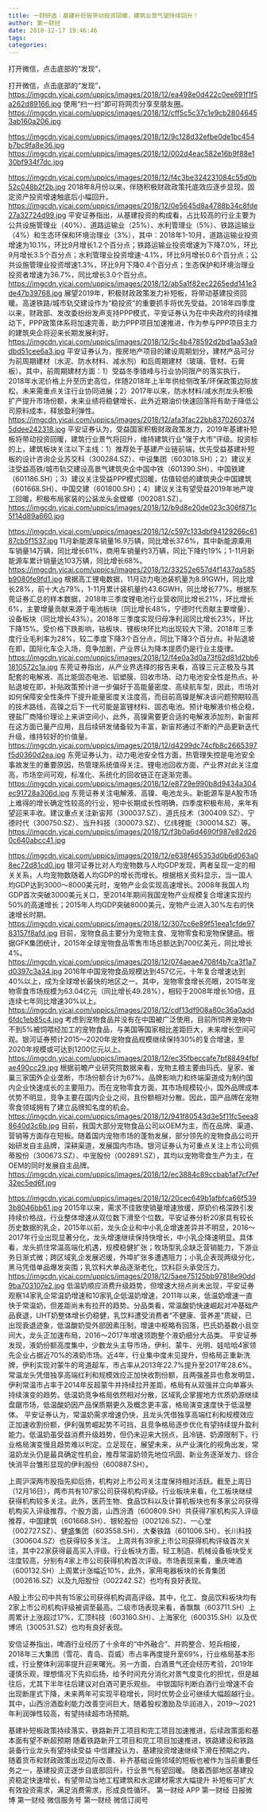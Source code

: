 ```yaml
---
title: 一财研选｜基建补短板带动投资回暖，建筑业景气望持续回升！
author: 第一财经
date: 2018-12-17 19:46:46
tags: 
categories: 
---
```

打开微信，点击底部的“发现”，
<!-- more -->
打开微信，点击底部的“发现”，
https://imgcdn.yicai.com/uppics/images/2018/12/ea498e0d422c0ee691f1f5a262d89166.jpg
使用“扫一扫”即可将网页分享至朋友圈。
https://imgcdn.yicai.com/uppics/images/2018/12/cff5c5c37c1e9cb28046453ab160a206.jpg

https://imgcdn.yicai.com/uppics/images/2018/12/9c128d32efbe0de1bc454b7bc9fa8e36.jpg
 
https://imgcdn.yicai.com/uppics/images/2018/12/002d4eac582e16b9f88e130bf934f7dc.jpg

https://imgcdn.yicai.com/uppics/images/2018/12/f4c3be324231084c55d0b52c048b2f2b.jpg
2018年8月份以来，伴随积极财政政策托底效应逐步显现，固定资产投资增速触底后小幅回升。
https://imgcdn.yicai.com/uppics/images/2018/12/0e5645d8a4788b34c8fde27a32724d99.jpg
平安证券指出，从基建投资的构成看，占比较高的行业主要为公共设施管理业（40%）、道路运输业（25%）、水利管理业（5%）、铁路运输业（4%）和生态环保和环境治理业（3%），其中：2018年1-10月，道路运输业投资增速为10.1%，环比9月增长1.2个百分点；铁路运输业投资增速为下降7.0%，环比9月增长3.5个百分点；水利管理业投资增速-4.1%，环比9月增长0.6个百分点；公共设施管理业投资增速1.3%，环比9月下降0.4个百分点；生态保护和环境治理业投资者增速为36.7%，同比增长3.0个百分点。
https://imgcdn.yicai.com/uppics/images/2018/12/ab5a1f82ec2265edd141e3de47b39768.jpg
展望2019年，积极财政政策发力补短板，将带动基建投资回暖。高速铁路/城市轨交建设作为“稳投资”的重要抓手将优先受益。2018年四季度以来，财政部、发改委纷纷发声支持PPP模式，平安证券认为在中央政府的持续推动下，PPP政策体系将加速完善，助力PPP项目加速推进，作为参与PPP项目主力的建筑央企将迎来长期发展利好。
https://imgcdn.yicai.com/uppics/images/2018/12/5c4b478592d2bd1aa53a9dbd51cee6a3.jpg
平安证券认为，按房地产项目的建设周期划分，建材产品可分为前周期建材（水泥、防水材料、减水剂）和后周期建材（玻璃、管材、石膏板）。其中，前周期建材方面：1）受益冬季错峰与行业协同限产的落实执行，2018年水泥价格上升至历史高位，伴随2018年上半年供给侧改革/环保政策边际放松，未来需重点关注行业协同进展；2）2017年以来，防水材料/减水剂龙头积极扩产提升市场份额，未来业绩将稳健增长，此外近期油价快速回落将有助于降低公司原料成本，释放盈利弹性。
https://imgcdn.yicai.com/uppics/images/2018/12/afa3fac22bb83702603745ddee242318.jpg
平安证券认为，受益国家积极财政政策发力，2019年基建补短板将带动投资回暖，建筑行业景气将回升，维持建筑行业“强于大市”评级。投资标的上，建筑板块关注以下主线：1）推荐处于基建产业链前端，优先受益基建补短板的设计咨询企业苏交科（300284.SZ）、中设集团（603018.SH）；2）建议关注受益高铁/城市轨交建设高景气建筑央企中国中铁（601390.SH）、中国铁建（601186.SH）；3）建议关注受益PPP模式回暖，估值较低的建筑央企中国建筑（601668.SH）、中国交建（601800.SH）；4）建议关注有望受益2019年地产竣工回暖，积极布局家装的公装龙头金螳螂（002081.SZ）。
https://imgcdn.yicai.com/uppics/images/2018/12/b9d8e20de023c306f871c5f14d89a660.jpg

https://imgcdn.yicai.com/uppics/images/2018/12/c597c133dbf94129266c6187cb5f1537.jpg
11月新能源车销量16.9万辆，同比增长37.6%，其中新能源乘用车销量14万辆，同比增长61%，商用车销量约3万辆，同比下降约19%；1-11月新能源车累计销量达103万辆，同比增长68%。
https://imgcdn.yicai.com/uppics/images/2018/12/33252e657d4f1437da585b9080fe9fd1.jpg
根据高工锂电数据，11月动力电池装机量为8.91GWH，同比增长28%，前十大占79%，1-11月累计装机量约43.6GWH，同比增长77%。根据东莞证券汇总的样本数据，2018年三季度锂电池行业营收同比增长21%，环比增长6%，主要增量贡献来源于电池板块（同比增长48%，宁德时代贡献主要增量）、设备板块（同比增长43%）。2018年三季度实现归母净利润同比增长23%，环比下降15%。受价格下跌影响，钴板块、锂板块环比均出现较大下滑。2018年三季度行业毛利率为28%，较二季度下降3个百分点，同比下降3个百分点。补贴退坡在即，国际化车企入场，竞争加剧，产业界认为降本提质仍是行业主旋律。
https://imgcdn.yicai.com/uppics/images/2018/12/f4e0a3d0a73f62d81d2bb61810572c1a.jpg
东莞证券指出，从产业界选择的报告来看，高镍三元正极及与其配套的电解液、高比能固态电池、铝塑膜、回收市场、动力电池安全性是热点。补贴退坡在即，补贴政策预计进一步偏好于高能量密度、高续航车型，因此，市场对如何保障安全性条件下提升能量密度关注度高，而目前高镍是解决该问题预期较高的技术路线，高镍之后下一代可能是富锂材料、固态电池。预计电解液价格企稳，锂盐厂商降价理论上来讲空间小，此外，高镍需要更合适的电解液添加剂，新宙邦在这方面已量产应用，且后续研发储备较为丰富，新宙邦通过不断的产品更新迭代升级，维持较好的价值量。
https://imgcdn.yicai.com/uppics/images/2018/12/d4299dc74cfb8c2665397f5d0360d2ea.jpg
东莞证券认为，动力电池安全性方面，热管理失控是电池安全事故发生的重要原因，热管理系统值得关注。锂电池回收方面，产业界对此关注度高，市场空间可观，标准化、系统化的回收链正在逐渐完善。
https://imgcdn.yicai.com/uppics/images/2018/12/e8729e990b8d9434a304ec91728a306d.jpg
东莞证券关注电解液、高镍、电池龙头。新能源车是A股市场上难得的增长确定性较高的行业，短中长期成长性明确，四季度积极布局，来年有望迎来丰收。建议重点关注新宙邦（300037.SZ）、道氏技术（300409.SZ）、宁德时代（300750.SZ）、当升科技（300073.SZ）、亿纬锂能（300014.SZ）等。
https://imgcdn.yicai.com/uppics/images/2018/12/f3b0a6d4690f987e82d260c640abcc41.jpg

https://imgcdn.yicai.com/uppics/images/2018/12/e638f465353d0b6d063a08ec72d81cd0.jpg
银河证券比对人均宠物数与人均GDP发现，两者呈现一定的相关关系，人均宠物数随着人均GDP的增长而增长。根据相关资料显示，当一国人均GDP达到3000～8000美元时，宠物产业会实现高速增长。2008年我国人均GDP首次突破3000美元关口，至2014年期间我国宠物产业规模复合增速实现约50%的高速增长；2015年人均GDP突破8000美元，宠物产业进入30%左右的快速增长时期。
https://imgcdn.yicai.com/uppics/images/2018/12/307cc6e89f51eea1cfde9783157f8afd.jpg
目前，宠物食品主要分为宠物主食、宠物零食和宠物保健品。根据GFK集团统计，2015年全球宠物食品零售市场总额达到700亿美元，同比增长4%。
https://imgcdn.yicai.com/uppics/images/2018/12/074aeae4708f4b7ca3f1a7d0397c3a34.jpg
2016年中国宠物食品规模达到457亿元，十年复合增速达到40%以上，成为全球增长最快的地区之一。其中，宠物零食增长亮眼，2015年宠物零食市场规模为63.04亿元（同比增长49.28%），相较于2008年增长10倍，且连续七年同比增速30%以上。
https://imgcdn.yicai.com/uppics/images/2018/12/cdf13df908a80c36a0add6fdc1eb85c4.jpg
考虑到宠物食品并没有在中国被广泛使用，目前所饲养宠物中不到5%被饲喂经加工的宠物食品，与美国等国家相比差距巨大，未来增长空间可观。银河证券预计2015～2020年宠物食品规模继续保持30%的复合增速，至2020年规模或可达到1200亿元以上。
https://imgcdn.yicai.com/uppics/images/2018/12/ec35fbeccafe7bf88494fbfae490cc29.jpg
根据前瞻产业研究院数据来看，宠物主粮主要由玛氏、皇家、雀巢三家国外企业垄断，市场份额合计为67%。品牌影响力和终端渠道成为制约国内企业快速成长的主要阻力。而在宠物零食方面，其市场规模较小，国外品牌成本优势不明显，竞争主要在国内企业之间，且份额相对分散。因此，国产品牌在宠物零食领域拥有了建立品牌知名度的机会。
https://imgcdn.yicai.com/uppics/images/2018/12/941f80543d3e5f11fc5eea88640d3c6b.jpg
目前，我国大部分宠物食品公司以OEM为主，而在品牌、渠道、营销等方面存在短板。随着国内宠物市场的蓬勃发展，部分领先的宠物食品公司开始研发自主品牌，深耕渠道，发展国内市场。银河证券认为可重点关注上市公司佩蒂股份（300673.SZ）、中宠股份（002891.SZ），其均以宠物零食生产为主，在OEM的同时发展自主品牌。
https://imgcdn.yicai.com/uppics/images/2018/12/ec3884c89ccbab1af7cf7ef32ec5ed6f.jpg

https://imgcdn.yicai.com/uppics/images/2018/12/20cec649b1afbfca66f5393b8046bb61.jpg
2015年以来，需求不佳致使销量增速放缓，原奶价格深跌引发持续价格战，行业整体增速从双位数下滑至个位数。平安证券分析20家具有较长历史数据的乳企，2015年以前，龙头企业和中小乳企增速差异并不明显，2016～2017年行业出现显著分化，龙头增速继续保持快增长，中小乳企降速明显。具体看，龙头抓住常温高端化机遇，规模稳健扩张；牧场型乳企缺乏营销能力，下游业务日渐式微；跨区域乳企发展迟缓，外埠扩张多遭遇阻力；小乳企表现两级分化，黑马凭借单品爆发突围；乳饮料大单品逐渐老化，饮料巨头承受压力。
https://imgcdn.yicai.com/uppics/images/2018/12/5aee75125bb97818e90dd9ba703107e2.jpg
低温奶顺应消费升级趋势，但增速大拐点尚未出现，平安证券观察14家乳企常温奶增速和10家乳企低温奶增速，2011年以来，低温奶增速一直快于常温奶，但差距尚未有拉开的趋势。分品类看，常温酸奶快速崛起对冲基础产品衰退，UHT奶整体增长仍稳健，乳饮料遭受消费者“不健康、营养差”质疑，已出现衰退迹象，低温酸奶受外部因素压制，增速中枢略有回落，巴氏奶基数小且空间大，龙头正加速布局，2016～2017年增速领跑整个液奶细分大品类。
平安证券发现，液奶份额高度集中，少数龙头主导市场，伊利、蒙牛、光明、娃哈哈4家领先企业占据近70%的液奶市场。近4年，行业集中度未见提升，但格局正重新洗牌，伊利实现对蒙牛的弯道超车，市占率从2013年22.7%提升至2017年28.6%。常温龙头凭借独享高端红利和规模效应正加快收割份额，且两强差异也愈发明显，伊利常温市占率于2014年反超蒙牛并持续拉开差距，格局有从双强并立向单寡头持续演变的趋势。低温奶竞争格局依然相对分散，区域乳企掌握地方优质奶源继续盘踞市场，低温酸奶因产品保质期更久及概念更丰富，格局演变速度快于低温整体。
平安证券认为，常温奶需求增速仍快，且龙头凭借独享高端红利和规模效应正加速收割份额，伊利强势崛起势不可挡，且竞争格局逐步优化有望持续提升盈利能力。低温奶虽受益消费升级趋势，但仍未迎来大拐点，且冷链、奶源限制下，行业格局演变慢且趋势难以判定。立足现在，展望未来，从产业演化的视角出发，常温奶龙头仍是最具确定性机会，推荐常温奶领先地位巩固、新业务逐渐发力、综合快消平台雏形显现的伊利股份（600887.SH）。

上周沪深两市股指先抑后扬，机构对上市公司关注度保持相对活跃。截至上周日（12月16日），两市共有107家公司获得机构评级。行业板块来看，化工板块继续获得机构较多关注。此外，医药生物、食品饮料以及计算机板块也有多家公司获得机构买入评级推荐。个股方面，山西汾酒（600809.SH）共获得7家机构买入评级推荐，中国建筑（601668.SH）、银轮股份（002126.SZ）、一心堂（002727.SZ）、健盛集团（603558.SH）、大秦铁路（601006.SH）、长川科技（300604.SZ）也获得较多关注。
上周共有39家上市公司获得机构评级首次关注，其中22家获得最高买入评级。行业板块方面，轻工制造、机械设备板块受关注度较高，分别有4家上市公司获得机构首次评级。市场表现来看，重庆啤酒（600132.SH）上周累计涨幅近10%，此外，家用电器板块的长青集团（002616.SZ）以及九阳股份（002242.SZ）也均有良好表现。

A股上市公司中共有15家公司获得机构调高评级。其中，化工、食品饮料板块均有2家上市公司机构评级被调至最高。二级市场表现来看，香飘飘（603711.SH）上周累计上涨超过17%，汇顶科技（603160.SH）、上海家化（600315.SH）以及优博讯（300531.SZ）也均有良好表现。

安信证券指出，啤酒行业经历了十余年的“中外融合”、并购整合、短兵相接，2018年三大集团（雪花、青岛、百威）市占率再度提升至69%，行业格局基本形成，行业整体利润率提升迎来曙光。另一方面，白酒景气还会经历考验，2019年谨慎乐观，理想情况下先抑后扬，给予时间充分消化对景气度变化的担忧，但是越往后，尤其下半年往后建议对白酒可更乐观些。
中银国际判断白酒行业增速不会出现断崖式下降，未来两年可实现平稳增长，同时优势企业可继续大幅超越行业。其中，山西汾酒盈利能力改善空间巨大，随着股权激励及华润进入，2019～2021年利润弹性较高，有望持续超市场预期。
 
 
 
 
基建补短板政策持续落实，铁路新开工项目和完工项目加速推进，后续政策面和基本面有望不断超预期 
随着铁路新开工项目和完工项目加速推进，铁路建设和铁路装备行业龙头有望持续受益
中信建投认为，基建投资增速继续下滑在预期之内，随着货币和财政政策出现边际改善、补齐基础设施领域的短板也被作为当前重要任务之一，基建投资正逐步自底部回升，行业景气有望回暖。
随着西部地区基建投资稳定快速增长，有望带动当地工程建筑和水泥建材需求大幅提升 
补短板可扩大有效投资需求，满足消费需求，形成良性循环。
第一财经
APP
第一财经
日报微博
第一财经
微信服务号
第一财经
微信订阅号
